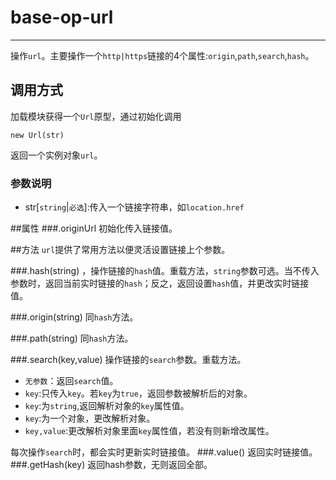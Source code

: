 # base-op-url
----
操作`url`。主要操作一个`http|https`链接的4个属性:`origin`,`path`,`search`,`hash`。

## 调用方式
加载模块获得一个`Url`原型，通过初始化调用

	new Url(str)
	
返回一个实例对象`url`。
### 参数说明
* str[`string`|`必选`]:传入一个链接字符串，如`location.href`

##属性
###.originUrl
初始化传入链接值。

##方法
`url`提供了常用方法以便灵活设置链接上个参数。

###.hash(string)
，操作链接的`hash`值。重载方法，`string`参数可选。当不传入参数时，返回当前实时链接的`hash`；反之，返回设置`hash`值，并更改实时链接值。

###.origin(string)
同`hash`方法。

###.path(string)
同`hash`方法。

###.search(key,value)
操作链接的`search`参数。重载方法。

* `无参数`：返回`search`值。
* `key`:只传入`key`。若`key`为`true`，返回参数被解析后的对象。
* `key`:为`string`,返回解析对象的`key`属性值。
* `key`:为一个对象，更改解析对象。
* `key,value`:更改解析对象里面`key`属性值，若没有则新增改属性。

每次操作`search`时，都会实时更新实时链接值。
###.value()
返回实时链接值。
###.getHash(key)
返回hash参数，无则返回全部。




